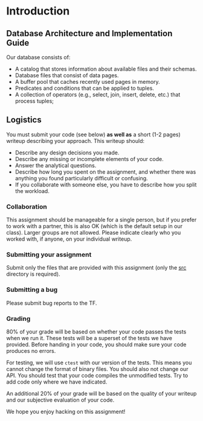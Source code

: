 # Introduction

## Database Architecture and Implementation Guide

Our database consists of:

- A catalog that stores information about available files and their schemas.
- Database files that consist of data pages.
- A buffer pool that caches recently used pages in memory.
- Predicates and conditions that can be applied to tuples.
- A collection of operators (e.g., select, join, insert, delete, etc.) that process tuples;

## Logistics

You must submit your code (see below) **as well as** a short (1-2 pages) writeup describing your approach. This writeup
should:

- Describe any design decisions you made.
- Describe any missing or incomplete elements of your code.
- Answer the analytical questions.
- Describe how long you spent on the assignment, and whether there was anything you found particularly difficult or
  confusing.
- If you collaborate with someone else, you have to describe how you split the workload.

### Collaboration

This assignment should be manageable for a single person, but if you prefer to work with a partner, this is also OK
(which is the default setup in our class). Larger groups are not allowed. Please indicate clearly who you worked with,
if anyone, on your individual writeup.

### Submitting your assignment

Submit only the files that are provided with this assignment (only the [src](../src) directory is required).

### Submitting a bug

Please submit bug reports to the TF.

### Grading

80% of your grade will be based on whether your code passes the tests when we run it. These tests will be a superset
of the tests we have provided. Before handing in your code, you should make sure your code produces no errors.

For testing, we will use `ctest` with our version of the tests. This means you cannot change the format of binary files.
You should also not change our API. You should test that your code compiles the unmodified tests. Try to add code only
where we have indicated.

An additional 20% of your grade will be based on the quality of your writeup and our subjective evaluation of your code.

We hope you enjoy hacking on this assignment!

